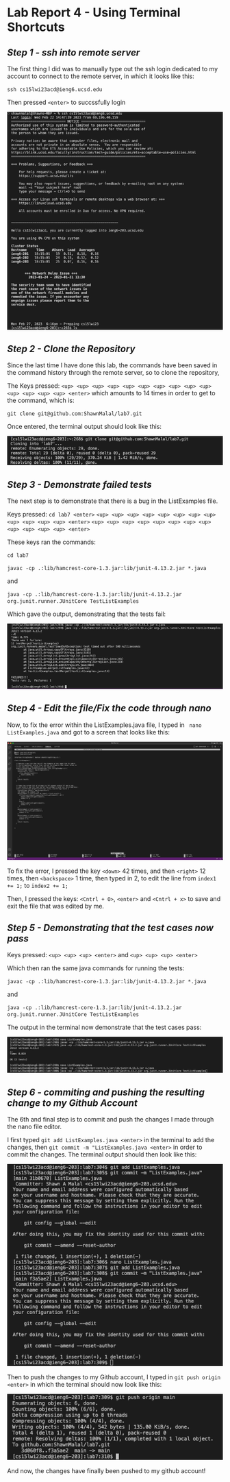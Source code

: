 # **Lab Report 4 - Using Terminal Shortcuts**

## *Step 1 - ssh into remote server* 

The first thing I did was to manually type out the ssh login dedicated to my account to connect to the remote server, in which it looks like this: 

```
ssh cs15lwi23acd@ieng6.ucsd.edu
```
Then pressed `<enter>` to succssfully login 

![Image](https://raw.githubusercontent.com/ShawnMalal/cse15l-lab-reports/main/Screenshot%202023-02-27%20at%206.41.22%20PM.png)

## *Step 2 - Clone the Repository*
Since the last time I have done this lab, the commands have been saved in the command history through the remote server, so to clone the repository,

The Keys pressed: `<up> <up> <up> <up> <up> <up> <up> <up> <up> <up> <up> <up> <up> <up> <enter>` which amounts to 14 times in order to get to the command, which is: 

```
git clone git@github.com:ShawnMalal/lab7.git
```
Once entered, the terminal output should look like this: 

![Image](https://raw.githubusercontent.com/ShawnMalal/cse15l-lab-reports/main/Screenshot%202023-02-27%20at%206.47.40%20PM.png)

## *Step 3 - Demonstrate failed tests*
The next step is to demonstrate that there is a bug in the ListExamples file. 

Keys pressed: `cd lab7 <enter>` `<up> <up> <up> <up> <up> <up> <up> <up> <up> <up> <up> <up> <enter>` `<up> <up> <up> <up> <up> <up> <up> <up> <up> <up> <up> <up> <enter>` 

These keys ran the commands: 

```
cd lab7
```

```
javac -cp .:lib/hamcrest-core-1.3.jar:lib/junit-4.13.2.jar *.java
```
and 
```
java -cp .:lib/hamcrest-core-1.3.jar:lib/junit-4.13.2.jar org.junit.runner.JUnitCore TestListExamples
```

Which gave the output, demonstrating that the tests fail: 

![Image](https://raw.githubusercontent.com/ShawnMalal/cse15l-lab-reports/main/Screenshot%202023-02-27%20at%208.37.33%20PM.png)

## *Step 4 - Edit the file/Fix the code through nano*
Now, to fix the error within the ListExamples.java file, I typed in ``` nano ListExamples.java``` and got to a screen that looks like this: 

![Image](https://raw.githubusercontent.com/ShawnMalal/cse15l-lab-reports/main/Screenshot%202023-02-27%20at%208.13.03%20PM.png)

To fix the error, I pressed the key `<down>` 42 times, and then `<right>` 12 times, then `<backspace>` 1 time, then typed in 2, to edit the line from ```index1 += 1;``` to ```index2 += 1;```

Then, I pressed the keys: `<Cntrl + O>`, `<enter>` and `<Cntrl + x>` to save and exit the file that was edited by me. 

## *Step 5 - Demonstrating that the test cases now pass*

Keys pressed: ```<up> <up> <up> <enter>``` and ```<up> <up> <up> <enter>```

Which then ran the same java commands for running the tests: 

```
javac -cp .:lib/hamcrest-core-1.3.jar:lib/junit-4.13.2.jar *.java
```
and 
```
java -cp .:lib/hamcrest-core-1.3.jar:lib/junit-4.13.2.jar org.junit.runner.JUnitCore TestListExamples
```
The output in the terminal now demonstrate that the test cases pass: 

![Image](https://raw.githubusercontent.com/ShawnMalal/cse15l-lab-reports/main/Screenshot%202023-02-27%20at%208.42.06%20PM.png)

## *Step 6 - commiting and pushing the resulting change to my Github Account* 
The 6th and final step is to commit and push the changes I made through the nano file editor. 

I first typed ```git add ListExamples.java <enter>``` in the terminal to add the changes, then ```git commit -m "ListExamples.java <enter>``` in order to commit the changes. The terminal output should then look like this: 

![Image](https://raw.githubusercontent.com/ShawnMalal/cse15l-lab-reports/main/Screenshot%202023-02-27%20at%208.49.14%20PM.png)

Then to push the changes to my Github account, I typed in ```git push origin <enter>``` in which the terminal should now look like this: 

![Image](https://raw.githubusercontent.com/ShawnMalal/cse15l-lab-reports/main/Screenshot%202023-02-27%20at%208.51.28%20PM.png)

And now, the changes have finally been pushed to my github account!
